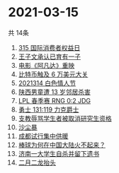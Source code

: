 # 2021-03-15
  共 14条

  <!-- BEGIN -->
  <!-- 最后更新时间:Mon Mar 15 2021 03:10:15 GMT+0000 (Coordinated Universal Time) -->
  1. [315 国际消费者权益日](https://www.zhihu.com/search?q=315)
1. [王子文承认已育有一子](https://www.zhihu.com/search?q=王子文)
1. [电影《阿凡达》重映](https://www.zhihu.com/search?q=阿凡达)
1. [比特币触及 6 万美元大关](https://www.zhihu.com/search?q=比特币)
1. [2021314 白色情人节](https://www.zhihu.com/search?q=白色情人节)
1. [陕西男童遭 13 岁邻居杀害](https://www.zhihu.com/search?q=陕西6岁男童)
1. [ LPL 春季赛 RNG 0:2 JDG](https://www.zhihu.com/search?q=rng)
1. [勇士 131:119 力克爵士](https://www.zhihu.com/search?q=勇士)
1. [支教辱骂学生者被取消研究生资格](https://www.zhihu.com/search?q=大连理工大学支教)
1. [沙尘暴](https://www.zhihu.com/search?q=沙尘暴)
1. [成都试行集中供暖](https://www.zhihu.com/search?q=成都供暖)
1. [棒球为何在中国大陆火不起来？](https://www.zhihu.com/search?q=棒球)
1. [济南一大学生自杀并留下遗书](https://www.zhihu.com/search?q=济南大学学生自杀)
1. [二月二龙抬头](https://www.zhihu.com/search?q=二月二龙抬头 )
  <!-- END -->
  